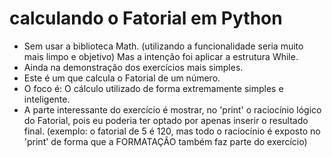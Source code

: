 # calculando o Fatorial em Python
 - Sem usar a biblioteca Math. (utilizando a funcionalidade seria muito mais limpo e objetivo) Mas a intenção foi aplicar a estrutura While.
 - Ainda na demonstração dos exercícios mais simples.
 - Este é um que calcula o Fatorial de um número.
 - O foco é: O cálculo utilizado de forma extremamente simples e inteligente.
 - A parte interessante do exercício é mostrar, no 'print' o raciocínio lógico do Fatorial, pois eu poderia ter optado por apenas
inserir o resultado final. (exemplo: o fatorial de 5 é 120, mas todo o raciocínio é exposto no 'print' de forma que a FORMATAÇÃO também faz parte do exercício)




